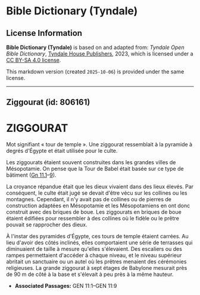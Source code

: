 # Bible Dictionary (Tyndale)

## License Information

**Bible Dictionary (Tyndale)** is based on and adapted from: _Tyndale Open Bible Dictionary_, [Tyndale House Publishers](https://tyndaleopenresources.com/), 2023, which is licensed under a [CC BY-SA 4.0 license](https://creativecommons.org/licenses/by-sa/4.0/legalcode.en).

This markdown version (created `2025-10-06`) is provided under the same license.



--------------------------------

## Ziggourat (id: 806161)

ZIGGOURAT
=========

Mot signifiant « tour de temple ». Une ziggourat ressemblait à la pyramide à degrés d'Égypte et était utilisée pour le culte.

Les ziggourats étaient souvent construites dans les grandes villes de Mésopotamie. On pense que la Tour de Babel était basée sur ce type de bâtiment ([Gn 11\.1](https://ref.ly/Gen11:1-Gen11:9)–[9](https://ref.ly/Gen11:1-Gen11:9)).

La croyance répandue était que les dieux vivaient dans des lieux élevés. Par conséquent, le culte était jugé se devait d'être vécu sur les collines ou les montagnes. Cependant, il n'y avait pas de collines ou de pierres de construction adaptées en Mésopotamie et les Mésopotamiens en ont donc construit avec des briques de boue. Les ziggourats en briques de boue étaient édifiées pour ressembler à des collines où le fidèle ou le prêtre pouvait se rapprocher des dieux.

À l'instar des pyramides d'Égypte, ces tours de temple étaient carrées. Au lieu d'avoir des côtés inclinés, elles comportaient une série de terrasses qui diminuaient de taille à mesure qu'elles s'élevaient. Des escaliers ou des rampes permettaient d'accéder à chaque niveau, et le niveau supérieur abritait un sanctuaire ou un autel où les prêtres menaient des cérémonies religieuses. La grande ziggourat à sept étages de Babylone mesurait près de 90 m de côté à la base et s'élevait à peu près à la même hauteur.

* **Associated Passages:** GEN 11:1–GEN 11:9

